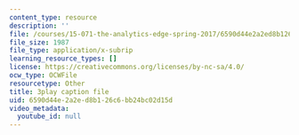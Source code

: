 ```yaml
---
content_type: resource
description: ''
file: /courses/15-071-the-analytics-edge-spring-2017/6590d44e2a2ed8b126c6bb24bc02d15d_9lMOz_7bIGU.srt
file_size: 1987
file_type: application/x-subrip
learning_resource_types: []
license: https://creativecommons.org/licenses/by-nc-sa/4.0/
ocw_type: OCWFile
resourcetype: Other
title: 3play caption file
uid: 6590d44e-2a2e-d8b1-26c6-bb24bc02d15d
video_metadata:
  youtube_id: null
---
```

